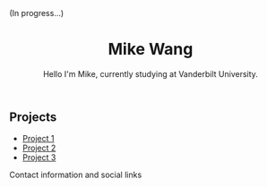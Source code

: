 <!DOCTYPE html>
<html>
  <head>
    <title>My portfolio</title> (In progress...)
  </head>
  <body>
    <header>
      <h1>Mike Wang</h1>
      <p>Hello I'm Mike, currently studying at Vanderbilt University.</p>
    </header>
    <main>
      <h2>Projects</h2>
      <ul>
        <li><a href="https://github.com/username/project-1">Project 1</a></li>
        <li><a href="https://github.com/username/project-2">Project 2</a></li>
        <li><a href="https://github.com/username/project-3">Project 3</a></li>
      </ul>
    </main>
    <footer>
      <p>Contact information and social links</p>
    </footer>
  </body>
</html>
